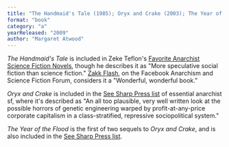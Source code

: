 ```yaml
---
title: "The Handmaid's Tale (1985); Oryx and Crake (2003); The Year of the Flood (2009)"
format: "book"
category: "a"
yearReleased: "2009"
author: "Margaret Atwood"
---
```

_The Handmaid's Tale_ is included in Zeke Teflon's <a href="http://seesharppress.wordpress.com/2013/10/24/anarchist-science-fiction-favorite-novels/"> Favorite Anarchist Science Fiction Novels</a>, though he describes it as "More  speculative social fiction than science fiction." <a href="https://www.facebook.com/groups/anarchismandsciencefiction/">Zakk Flash</a>, on the Facebook Anarchism and Science Fiction Forum, considers it a "Wonderful, wonderful book."


_Oryx and Crake_ is included in the <a href="https://seesharppress.wordpress.com/2013/10/24/anarchist-science-fiction-favorite-novels/">See Sharp Press list</a> of essential anarchist sf, where it's described as "An all too plausible, very well written look at the possible horrors of genetic engineering warped by profit-at-any-price corporate capitalism in a class-stratified, repressive sociopolitical system."

_The Year of the Flood_ is the first of two sequels to _Oryx and Crake_, and is also included in the <a href="https://seesharppress.wordpress.com/2013/10/24/anarchist-science-fiction-favorite-novels/">See Sharp Press list</a>.
